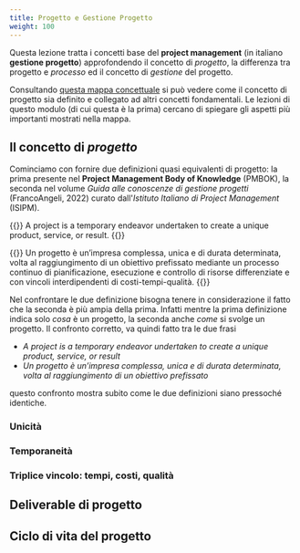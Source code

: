 ```yaml
---
title: Progetto e Gestione Progetto
weight: 100
---
```


Questa lezione tratta i concetti base del **project management** (in italiano
**gestione progetto**) approfondendo il concetto di *progetto*, la differenza
tra progetto e *processo* ed il concetto di *gestione* del progetto.

Consultando [questa mappa concettuale][1] si può vedere come il concetto di
progetto sia definito e collegato ad altri concetti fondamentali. Le lezioni
di questo modulo (di cui questa è la prima) cercano di spiegare gli aspetti
più importanti mostrati nella mappa.

## Il concetto di *progetto*
Cominciamo con fornire due definizioni quasi equivalenti di progetto: la prima
presente nel **Project Management Body of Knowledge** (PMBOK), la seconda nel
volume *Guida alle conoscenze di gestione progetti* (FrancoAngeli, 2022) curato 
dall'*Istituto Italiano di Project Management* (ISIPM).

{{<def title="Project (PMIBOK® 2017)">}}
A project is a temporary endeavor undertaken to create a unique product, service,
or result.
{{</def>}}

{{<def title="Progetto (ISIPM 2022)">}}
Un progetto è un’impresa complessa, unica e di durata determinata, volta al
raggiungimento di un obiettivo prefissato mediante un processo continuo di
pianificazione, esecuzione e controllo di risorse differenziate e con vincoli
interdipendenti di costi-tempi-qualità.
{{</def>}}

Nel confrontare le due definizione bisogna tenere in considerazione il fatto
che la seconda è più ampia della prima. Infatti mentre la prima definizione
indica solo *cosa* è un progetto, la seconda anche *come* si svolge un progetto.
Il confronto corretto, va quindi fatto tra le due frasi

* *A project is a temporary endeavor undertaken to create a unique product, service, or result*
* *Un progetto è un’impresa complessa, unica e di durata determinata, volta al raggiungimento di un obiettivo prefissato*

questo confronto mostra subito come le due definizioni siano pressoché identiche.

### Unicità

### Temporaneità

### Triplice vincolo: tempi, costi, qualità

## Deliverable di progetto

## Ciclo di vita del progetto

[1]: https://coggle.it/diagram/YlKF5SaOf2ZqHxHJ/t/progetto/687b08984934d19da969f031a8d7d93bd9589610c8ac94f2af88cde764f7a9c9
